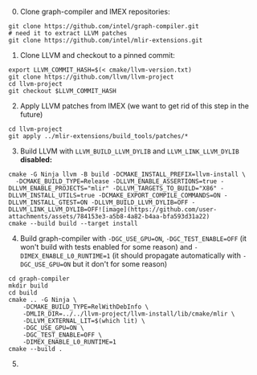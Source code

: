 0. Clone graph-compiler and IMEX repositories:
  ```
  git clone https://github.com/intel/graph-compiler.git
  # need it to extract LLVM patches
  git clone https://github.com/intel/mlir-extensions.git
  ```
1. Clone LLVM and checkout to a pinned commit:
  ```
  export LLVM_COMMIT_HASH=$(< cmake/llvm-version.txt)
  git clone https://github.com/llvm/llvm-project
  cd llvm-project
  git checkout $LLVM_COMMIT_HASH
  ```
2. Apply LLVM patches from IMEX (we want to get rid of this step in the future)
  ```
  cd llvm-project
  git apply ../mlir-extensions/build_tools/patches/*
  ```
3. Build LLVM with `LLVM_BUILD_LLVM_DYLIB` and `LLVM_LINK_LLVM_DYLIB` **disabled:**
  ```
  cmake -G Ninja llvm -B build -DCMAKE_INSTALL_PREFIX=llvm-install \
    -DCMAKE_BUILD_TYPE=Release -DLLVM_ENABLE_ASSERTIONS=true -DLLVM_ENABLE_PROJECTS="mlir" -DLLVM_TARGETS_TO_BUILD="X86" -DLLVM_INSTALL_UTILS=true -DCMAKE_EXPORT_COMPILE_COMMANDS=ON -DLLVM_INSTALL_GTEST=ON -DLLVM_BUILD_LLVM_DYLIB=OFF -DLLVM_LINK_LLVM_DYLIB=OFF![image](https://github.com/user-attachments/assets/784153e3-a5b8-4a82-b4aa-bfa593d31a22)
  cmake --build build --target install
  ```
4. Build graph-compiler with `-DGC_USE_GPU=ON`, `-DGC_TEST_ENABLE=OFF` (it won't build with tests enabled for some reason) and `-DIMEX_ENABLE_L0_RUNTIME=1` (it should propagate automatically with `-DGC_USE_GPU=ON` but it don't for some reason)
  ```
  cd graph-compiler
  mkdir build
  cd build
  cmake .. -G Ninja \
      -DCMAKE_BUILD_TYPE=RelWithDebInfo \
      -DMLIR_DIR=../../llvm-project/llvm-install/lib/cmake/mlir \
      -DLLVM_EXTERNAL_LIT=$(which lit) \
      -DGC_USE_GPU=ON \
      -DGC_TEST_ENABLE=OFF \
      -DIMEX_ENABLE_L0_RUNTIME=1
  cmake --build .
  ```
5. 
